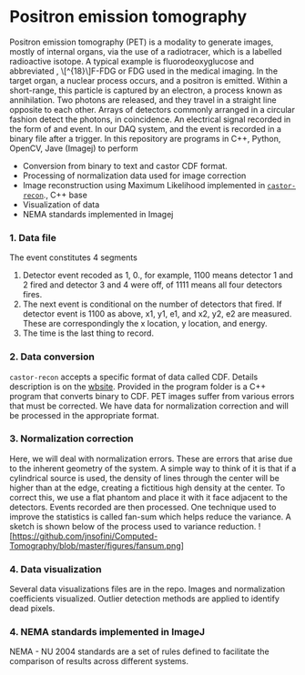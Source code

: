 # Positron emission tomography
Positron emission tomography (PET) is a modality to generate images, mostly of internal organs, via the use of a radiotracer, which is a labelled radioactive isotope. A typical example is fluorodeoxyglucose and abbreviated , \\[^{18}\\]F-FDG or FDG used in the medical imaging. In the target organ, a nuclear process occurs, and a positron is emitted. Within a short-range, this particle is captured by an electron, a process known as annihilation. Two photons are released, and they travel in a straight line opposite to each other. Arrays of detectors commonly arranged in a circular fashion detect the photons, in coincidence. An electrical signal recorded in the form of and event. In our DAQ system, and the event is recorded in a binary file after a trigger. In this repository are programs in C++, Python, OpenCV, Jave (Imagej) to perform 
* Conversion from binary to text and castor CDF format.  
* Processing of normalization data used for image correction
* Image reconstruction using Maximum Likelihood implemented in [`castor-recon`](http://www.castor-project.org/)., C++ base
* Visualization of data
* NEMA standards implemented in Imagej

### 1. Data file
The event constitutes 4 segments
1. Detector event recoded as 1, 0., for example, 1100 means detector 1 and 2 fired and detector 3 and 4 were off, of  1111 means all four detectors fires.
2. The next event is conditional on the number of detectors that fired. If detector event is 1100 as above, x1, y1, e1, and x2, y2, e2 are measured. These are correspondingly the x location, y location, and energy.
3. The time is the last thing to record.

### 2. Data conversion
`castor-recon` accepts a specific format of data called CDF. Details description is on the [wbsite](http://www.castor-project.org/). Provided in the program folder is a C++ program that converts binary to CDF. PET images suffer from various errors that must be corrected. We have data for normalization correction and will be processed in the appropriate format.

### 3. Normalization correction
Here, we will deal with normalization errors. These are errors that arise due to the inherent geometry of the system. A simple way to think of it is that if a cylindrical source is used, the density of lines through the center will be higher than at the edge, creating a fictitious high density at the center. To correct this, we use a flat phantom and place it with it face adjacent to the detectors. Events recorded are then processed. One technique used to improve the statistics is called fan-sum which helps reduce the variance. A sketch is shown below of the process used to variance reduction. ![https://github.com/jnsofini/Computed-Tomography/blob/master/figures/fansum.png]


### 4. Data visualization
Several data visualizations files are in the repo. Images  and normalization coefficients visualized. Outlier detection methods are applied to identify dead pixels.


### 4. NEMA standards implemented in ImageJ
NEMA - NU 2004 standards are a set of rules defined to facilitate the comparison of results across different systems.
